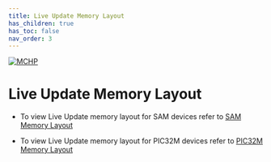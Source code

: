 ```yaml
---
title: Live Update Memory Layout
has_children: true
has_toc: false
nav_order: 3
---
```


[![MCHP](https://www.microchip.com/ResourcePackages/Microchip/assets/dist/images/logo.png)](https://www.microchip.com)

# Live Update Memory Layout

- To view Live Update memory layout for SAM devices refer to [SAM Memory Layout](./readme_live_update_memory_layout_sam.md)

- To view Live Update memory layout for PIC32M devices refer to [PIC32M Memory Layout](./readme_live_update_memory_layout_pic32m.md)
